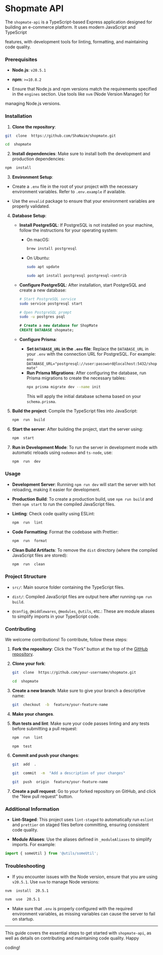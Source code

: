 # Shopmate API

The `shopmate-api` is a TypeScript-based Express application designed for building an e-commerce platform. It uses modern JavaScript and TypeScript

features, with development tools for linting, formatting, and maintaining code quality.

### Prerequisites

-   **Node.js**: `v20.5.1`

-   **npm**: `>=10.8.2`

-   Ensure that Node.js and npm versions match the requirements specified in the `engines` section. Use tools like `nvm` (Node Version Manager) for

managing Node.js versions.

### Installation

1.  **Clone the repository**:

```bash
git  clone  https://github.com/ShaNaim/shopmate.git
```

```bash
cd  shopmate
```

2.  **Install dependencies**: Make sure to install both the development and production dependencies:

```bash
npm  install
```

3.  **Environment Setup**:

-   Create a `.env` file in the root of your project with the necessary environment variables. Refer to `.env.example` if available.

-   Use the `envalid` package to ensure that your environment variables are properly validated.

4. **Database Setup**:

    - **Install PostgreSQL**: If PostgreSQL is not installed on your machine, follow the instructions for your operating system:
        - On macOS:
            ```bash
            brew install postgresql
            ```
        - On Ubuntu:
            ```bash
            sudo apt update
            ```
            ```bash
            sudo apt install postgresql postgresql-contrib
            ```
    - **Configure PostgreSQL**: After installation, start PostgreSQL and create a new database:

        ```bash
        # Start PostgreSQL service
        sudo service postgresql start
        ```

        ```bash
        # Open PostgreSQL prompt
        sudo -u postgres psql
        ```

        ```sql
        # Create a new database for ShopMate
        CREATE DATABASE shopmate;
        ```

    - **Configure Prisma**:
        - **Set `DATABASE_URL` in the `.env` file**: Replace the `DATABASE_URL` in your `.env` with the connection URL for PostgreSQL. For example:
          `env DATABASE_URL="postgresql://user:password@localhost:5432/shopmate" `
        - **Run Prisma Migrations**: After configuring the database, run Prisma migrations to create the necessary tables:
            ```bash
            npx prisma migrate dev --name init
            ```
            This will apply the initial database schema based on your `schema.prisma`.

5. **Build the project**: Compile the TypeScript files into JavaScript:
    ```bash
    npm  run  build
    ```
6. **Start the server**: After building the project, start the server using:

    ```bash
    npm  start
    ```

7. **Run in Development Mode**: To run the server in development mode with automatic reloads using `nodemon` and `ts-node`, use:

    ```bash
    npm  run  dev
    ```

### Usage

-   **Development Server**: Running `npm run dev` will start the server with hot reloading, making it easier for development.

-   **Production Build**: To create a production build, use `npm run build` and then `npm start` to run the compiled JavaScript files.

-   **Linting**: Check code quality using ESLint:

    ```bash
    npm  run  lint
    ```

-   **Code Formatting**: Format the codebase with Prettier:

    ```bash
    npm  run  format
    ```

-   **Clean Build Artifacts**: To remove the `dist` directory (where the compiled JavaScript files are stored):

    ```bash
    npm  run  clean
    ```

### Project Structure

-   `src/`: Main source folder containing the TypeScript files.

-   `dist/`: Compiled JavaScript files are output here after running `npm run build`.

-   `@config`, `@middlewares`, `@modules`, `@utils`, etc.: These are module aliases to simplify imports in your TypeScript code.

### Contributing

We welcome contributions! To contribute, follow these steps:

1.  **Fork the repository**: Click the "Fork" button at the top of the [GitHub repository](https://github.com/ShaNaim/shopmate).

2.  **Clone your fork**:

    ```bash
    git  clone  https://github.com/your-username/shopmate.git
    ```

    ```bash
    cd  shopmate
    ```

3.  **Create a new branch**: Make sure to give your branch a descriptive name:

    ```bash
    git  checkout  -b  feature/your-feature-name
    ```

4.  **Make your changes**.

5.  **Run tests and lint**: Make sure your code passes linting and any tests before submitting a pull request:

    ```bash
    npm  run  lint
    ```

    ```bash
    npm  test
    ```

6.  **Commit and push your changes**:

    ```bash
    git  add  .
    ```

    ```bash
    git  commit  -m  "Add a description of your changes"
    ```

    ```bash
    git  push  origin  feature/your-feature-name
    ```

7.  **Create a pull request**: Go to your forked repository on GitHub, and click the "New pull request" button.

### Additional Information

-   **Lint-Staged**: This project uses `lint-staged` to automatically run `eslint` and `prettier` on staged files before committing, ensuring
    consistent code quality.

-   **Module Aliases**: Use the aliases defined in `_moduleAliases` to simplify imports. For example:

```ts
import { someUtil } from '@utils/someUtil';
```

### Troubleshooting

-   If you encounter issues with the Node version, ensure that you are using `v20.5.1`. Use `nvm` to manage Node versions:

```bash
nvm  install  20.5.1
```

```bash
nvm  use  20.5.1
```

-   Make sure that `.env` is properly configured with the required environment variables, as missing variables can cause the server to fail on
    startup.

---

This guide covers the essential steps to get started with `shopmate-api`, as well as details on contributing and maintaining code quality. Happy

coding!
